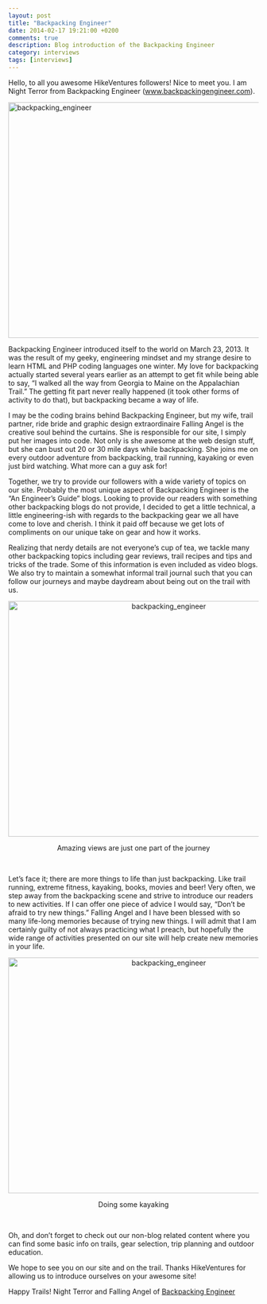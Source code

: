 ```yaml
---
layout: post
title: "Backpacking Engineer"
date: 2014-02-17 19:21:00 +0200
comments: true
description: Blog introduction of the Backpacking Engineer
category: interviews
tags: [interviews]
---
```

Hello, to all you awesome HikeVentures followers! Nice to meet you. I am Night Terror from Backpacking Engineer (<a href="http://www.backpackingengineer.com">www.backpackingengineer.com</a>). 

<img src="http://farm8.staticflickr.com/7405/12593164655_fa8444a6d8_o.jpg" width="630" height="474" alt="backpacking_engineer">
<!--more--><br>

Backpacking Engineer introduced itself to the world on March 23, 2013. It was the result of my geeky, engineering mindset and my strange desire to learn HTML and PHP coding languages one winter. My love for backpacking actually started several years earlier as an attempt to get fit while being able to say, “I walked all the way from Georgia to Maine on the Appalachian Trail.” The getting fit part never really happened (it took other forms of activity to do that), but backpacking became a way of life.

I may be the coding brains behind Backpacking Engineer, but my wife, trail partner, ride bride and graphic design extraordinaire Falling Angel is the creative soul behind the curtains. She is responsible for our site, I simply put her images into code. Not only is she awesome at the web design stuff, but she can bust out 20 or 30 mile days while backpacking. She joins me on every outdoor adventure from backpacking, trail running, kayaking or even just bird watching. What more can a guy ask for!

Together, we try to provide our followers with a wide variety of topics on our site. Probably the most unique aspect of Backpacking Engineer is the “An Engineer’s Guide” blogs. Looking to provide our readers with something other backpacking blogs do not provide, I decided to get a little technical, a little engineering-ish with regards to the backpacking gear we all have come to love and cherish. I think it paid off because we get lots of compliments on our unique take on gear and how it works.

Realizing that nerdy details are not everyone’s cup of tea, we tackle many other backpacking topics including gear reviews, trail recipes and tips and tricks of the trade. Some of this information is even included as video blogs. We also try to maintain a somewhat informal trail journal such that you can follow our journeys and maybe daydream about being out on the trail with us.

<center><img src="http://farm8.staticflickr.com/7317/12593605464_6aae8a8c1a_o.jpg" width="630" height="474" alt="backpacking_engineer"><br>

Amazing views are just one part of the journey</center><br>

Let’s face it; there are more things to life than just backpacking. Like trail running, extreme fitness, kayaking, books, movies and beer! Very often, we step away from the backpacking scene and strive to introduce our readers to new activities. If I can offer one piece of advice I would say, “Don’t be afraid to try new things.” Falling Angel and I have been blessed with so many life-long memories because of trying new things. I will admit that I am certainly guilty of not always practicing what I preach, but hopefully the wide range of activities presented on our site will help create new memories in your life.

<center><img src="http://farm8.staticflickr.com/7326/12593605994_8cd854f4a7_o.jpg" width="630" height="474" alt="backpacking_engineer"><br>

Doing some kayaking</center><br>

Oh, and don’t forget to check out our non-blog related content where you can find some basic info on trails, gear selection, trip planning and outdoor education. 

We hope to see you on our site and on the trail. Thanks HikeVentures for allowing us to introduce ourselves on your awesome site!

Happy Trails!
Night Terror and Falling Angel of <a href="http://www.backpackingengineer.com" target="_blank">Backpacking Engineer</a>
